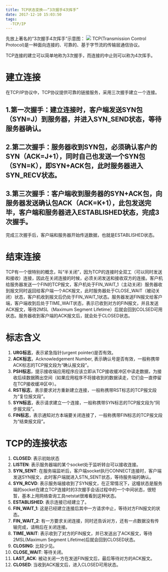 ```yaml
---
title: TCP状态变换——“3次握手4次挥手”
date: 2017-12-10 15:03:50
tags:
  -TCP/IP
---
```

先放上著名的“3次握手4次挥手”示意图：
![](TCPConnection/Connection.png)
TCP(Transmission Control Protocol)是一种面向连接的、可靠的、基于字节流的传输层通信协议。

TCP连接的建立可以简单地称为3次握手，而连接的中止则可以称为4次挥手。<!--more-->

# 建立连接
在TCP/IP协议中，TCP协议提供可靠的链接服务，采用三次握手建立一个连接。
## 1.第一次握手：建立连接时，客户端发送SYN包（SYN=J）到服务器，并进入SYN_SEND状态，等待服务器确认。
## 2.第二次握手：服务器收到SYN包，必须确认客户的SYN（ACK=J+1），同时自己也发送一个SYN包（SYN=K），即SYN+ACK包，此时服务器进入SYN_RECV状态。
## 3.第三次握手：客户端收到服务器的SYN+ACK包，向服务器发送确认包ACK（ACK=K+1），此包发送完毕，客户端和服务器进入ESTABLISHED状态，完成3次握手。
完成三次握手后，客户端和服务器开始传送数据，也就是ESTABLISHED状态。

# 结束连接
TCP有一个很特别的概念，叫“半关闭”，因为TCP的连接时全双工（可以同时发送和接收）连接，因此在关闭连接的时候，必须关闭发送和接收双方的连接。客户机给服务器发送一个FIN的TCP报文，客户机处于FIN_WAIT_1（主动关闭）服务器收到报文同时返回给客户端一个ACK报文，此时服务器处于CLOSE_WAIT（被动关闭）状态，客户机收到报文后仍处于FIN_WAIT_1状态。服务器发送FIN报文给客户端，客户端收到后处于TIME_WAIT状态，表示已收到对方的FIN报文，并且发送ACK报文，等待2MSL（Maximum Segment Lifetime）后就会回到COLSED可用状态。服务器收到客户端的ACK报文后，就会处于CLOSED状态。

# 标志含义
1. <b>URG标志</b>，表示紧急指针(urgent pointer)是否有效。
2. <b>ACK标志</b>，Acknowledgement Number,  表示确认号是否有效，一般称携带ACK标志的TCP报文段为“确认报文段”。
3. <b>PSH标志</b>，提示接收端应用程序应该立即从TCP接收缓冲区中读走数据，为接收后续数据腾出空间（如果应用程序不将接收到的数据读走，它们会一直停留在TCP接收缓冲区中）。
4. <b>RST标志</b>，表示要求对方重新建立连接，一般称携带RST标志的TCP报文段为“复位报文段”。
5. <b>SYN标志</b>，表示请求建立一个连接，一般称携带SYN标志的TCP报文段为“同步报文段”。
6. <b>FIN标志</b>，表示通知对方本端要关闭连接了，一般称携带FIN标志的TCP报文段为“结束报文段”。

# TCP的连接状态
1. <b>CLOSED</b>: 表示初始状态
2. <b>LISTEN</b>: 表示服务器端的某个socket处于监听转台可以接收连接。
3. <b>SYN_SENT</b>: 在服务端监听后，客户端socket执行CONNECT连接时，客户端发送SYN报文，此时客户端就进入STN_SENT状态，等待服务端的确认。
4. <b>SYN_RCVD</b>: 表示服务端接收到了SYN报文，在正常情况下，这幢状态是服务端的socket在建立TCP连接时的3次握手会话过程中的一个中间状态，很短暂，基本上用网络查询工具netstat很难看到这种状态。
5. <b>ESTABLISHED</b>: 表示连接已经建立了。
6. <b>FIN_WAIT_1</b>: 这是已经建立连接后其中一方请求中止，等待对方FIN报文的状态。
7. <b>FIN_WAIT_2</b>: 有一方要求关闭连接，同时还告诉对方，还有一点数据没有传输完成，请稍后在关闭连接。
8. <b>TIME_WAIT</b>: 表示收到了对方的FIN报文，并已发送出了ACK报文，等待2MSL(Maximum Segment Lifetime)后就会回到CLOSED状态。
9. <b>CLOSING</b>: 比较少见。
10. <b>CLOSE_WAIT</b>: 等待关闭。
11. <b>LAST_ACK</b>: 被动关闭一方在发送FIN报文后，最后等待对方的ACK报文。
12. <b>CLOSED</b>: 当收到ACK报文后，进入CLOSED可用状态。